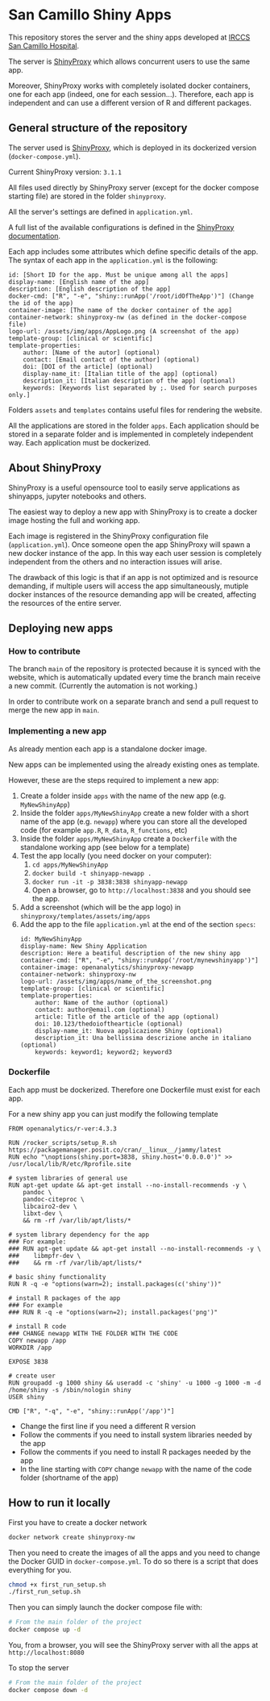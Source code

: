 # San Camillo Shiny Apps

This repository stores the server and the shiny apps developed at [IRCCS San Camillo Hospital](https://hsancamillo.it). 

The server is [ShinyProxy](https://www.shinyproxy.io/) which allows concurrent users to use the same app.

Moreover, ShinyProxy works with completely isolated docker containers, one for each app (indeed, one for each session...). Therefore, each app is independent and can use a different version of R and different packages.

## General structure of the repository

The server used is [ShinyProxy](https://www.shinyproxy.io/), which is deployed in its dockerized version (`docker-compose.yml`).

Current ShinyProxy version: `3.1.1`

All files used directly by ShinyProxy server (except for the docker compose starting file) are stored in the folder `shinyproxy`.

All the server's settings are defined in `application.yml`.

A full list of the available configurations is defined in the [ShinyProxy documentation](https://www.shinyproxy.io/documentation/configuration/).

Each app includes some attributes which define specific details of the app. The syntax of each app in the `application.yml` is the following:

```
id: [Short ID for the app. Must be unique among all the apps]
display-name: [English name of the app]
description: [English description of the app]
docker-cmd: ["R", "-e", "shiny::runApp('/root/idOfTheApp')"] (Change the id of the app)
container-image: [The name of the docker container of the app]
container-network: shinyproxy-nw (as defined in the docker-compose file)
logo-url: /assets/img/apps/AppLogo.png (A screenshot of the app)
template-group: [clinical or scientific]
template-properties:
    author: [Name of the autor] (optional)
    contact: [Email contact of the author] (optional)
    doi: [DOI of the article] (optional)
    display-name_it: [Italian title of the app] (optional)
    description_it: [Italian description of the app] (optional)
    keywords: [Keywords list separated by ;. Used for search purposes only.]
```

Folders `assets` and `templates` contains useful files for rendering the website.

All the applications are stored in the folder `apps`. Each application should be stored in a separate folder and is implemented in completely independent way. Each application must be dockerized.

## About ShinyProxy

ShinyProxy is a useful opensource tool to easily serve applications as shinyapps, jupyter notebooks and others.

The easiest way to deploy a new app with ShinyProxy is to create a docker image hosting the full and working app.

Each image is registered in the ShinyProxy configuration file (`application.yml`). Once someone open the app ShinyProxy will spawn a new docker instance of the app. In this way each user session is completely independent from the others and no interaction issues will arise.

The drawback of this logic is that if an app is not optimized and is resource demanding, if multiple users will access the app simultaneously, mutiple docker instances of the resource demanding app will be created, affecting the resources of the entire server.

## Deploying new apps

### How to contribute

The branch `main` of the repository is protected because it is synced with the website, which is automatically updated every time the branch main receive a new commit. (Currently the automation is not working.)

In order to contribute work on a separate branch and send a pull request to merge the new app in `main`.

### Implementing a new app

As already mention each app is a standalone docker image.

New apps can be implemented using the already existing ones as template.

However, these are the steps required to implement a new app:
1. Create a folder inside `apps` with the name of the new app (e.g. `MyNewShinyApp`)
2. Inside the folder `apps/MyNewShinyApp` create a new folder with a short name of the app (e.g. `newapp`) where you can store all the developed code (for example `app.R`, `R_data`, `R_functions`, etc)
3. Inside the folder `apps/MyNewShinyApp` create a `Dockerfile` with the standalone working app (see below for a template)
4. Test the app locally (you need docker on your computer):
    1. `cd apps/MyNewShinyApp`
    2. `docker build -t shinyapp-newapp .`
    3. `docker run -it -p 3838:3838 shinyapp-newapp`
    4. Open a browser, go to `http://localhost:3838` and you should see the app.
5. Add a screenshot (which will be the app logo) in `shinyproxy/templates/assets/img/apps` 
5. Add the app to the file `application.yml` at the end of the section `specs`:
    ``` 
    id: MyNewShinyApp
    display-name: New Shiny Application
    description: Here a beatiful description of the new shiny app
    container-cmd: ["R", "-e", "shiny::runApp('/root/mynewshinyapp')"]
    container-image: openanalytics/shinyproxy-newapp
    container-network: shinyproxy-nw
    logo-url: /assets/img/apps/name_of_the_screenshot.png
    template-group: [clinical or scientific]
    template-properties:
        author: Name of the author (optional)
        contact: author@email.com (optional)
        article: Title of the article of the app (optional)
        doi: 10.123/thedoiofthearticle (optional)
        display-name_it: Nuova applicazione Shiny (optional)
        description_it: Una bellissima descrizione anche in italiano (optional)
        keywords: keyword1; keyword2; keyword3
    ```

### Dockerfile

Each app must be dockerized. Therefore one Dockerfile must exist for each app.

For a new shiny app you can just modify the following template

```docker
FROM openanalytics/r-ver:4.3.3

RUN /rocker_scripts/setup_R.sh https://packagemanager.posit.co/cran/__linux__/jammy/latest
RUN echo "\noptions(shiny.port=3838, shiny.host='0.0.0.0')" >> /usr/local/lib/R/etc/Rprofile.site

# system libraries of general use
RUN apt-get update && apt-get install --no-install-recommends -y \
    pandoc \
    pandoc-citeproc \
    libcairo2-dev \
    libxt-dev \
    && rm -rf /var/lib/apt/lists/*

# system library dependency for the app
### For example:
### RUN apt-get update && apt-get install --no-install-recommends -y \
###    libmpfr-dev \
###    && rm -rf /var/lib/apt/lists/*

# basic shiny functionality
RUN R -q -e "options(warn=2); install.packages(c('shiny'))"

# install R packages of the app
### For example
### RUN R -q -e "options(warn=2); install.packages('png')"

# install R code
### CHANGE newapp WITH THE FOLDER WITH THE CODE
COPY newapp /app
WORKDIR /app

EXPOSE 3838

# create user
RUN groupadd -g 1000 shiny && useradd -c 'shiny' -u 1000 -g 1000 -m -d /home/shiny -s /sbin/nologin shiny
USER shiny

CMD ["R", "-q", "-e", "shiny::runApp('/app')"]
```

* Change the first line if you need a different R version
* Follow the comments if you need to install system libraries needed by the app
* Follow the comments if you need to install R packages needed by the app
* In the line starting with `COPY` change `newapp` with the name of the code folder (shortname of the app)


## How to run it locally

First you have to create a docker network

```bash
docker network create shinyproxy-nw
```

Then you need to create the images of all the apps and you need to change the Docker GUID in `docker-compose.yml`. To do so there is a script that does everything for you.

```bash
chmod +x first_run_setup.sh
./first_run_setup.sh
```

Then you can simply launch the docker compose file with:

```bash
# From the main folder of the project
docker compose up -d
```

You, from a browser, you will see the ShinyProxy server with all the apps at `http://localhost:8080`

To stop the server

```bash
# From the main folder of the project
docker compose down -d
```